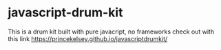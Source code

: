 # javascript-drum-kit

This is a drum kit built with pure javacript, no frameworks
check out with this link 
https://princekelsey.github.io/javascriptdrumkit/
